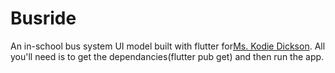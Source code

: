 # Busride
<p>
 An in-school bus system UI model built with flutter for<a href="https://www.github.com/K4Kode">Ms. Kodie Dickson</a>.
 All you'll need is to get the dependancies(flutter pub get) and then run the app.
</p>
